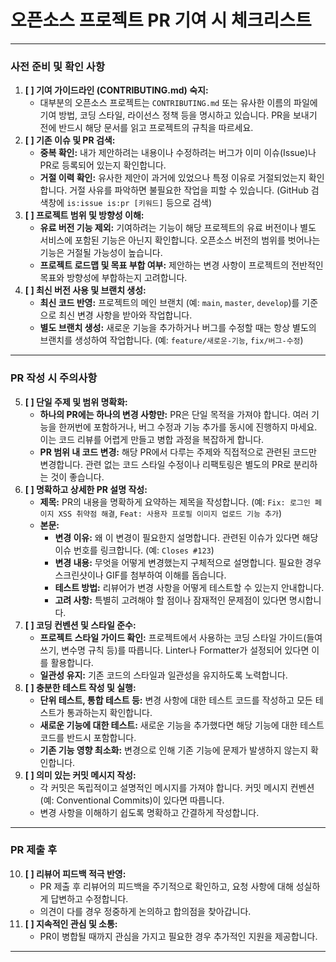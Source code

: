 # 오픈소스 프로젝트 PR 기여 시 체크리스트

---

### 사전 준비 및 확인 사항

1.  **[ ] 기여 가이드라인 (CONTRIBUTING.md) 숙지:**
    * 대부분의 오픈소스 프로젝트는 `CONTRIBUTING.md` 또는 유사한 이름의 파일에 기여 방법, 코딩 스타일, 라이선스 정책 등을 명시하고 있습니다. PR을 보내기 전에 반드시 해당 문서를 읽고 프로젝트의 규칙을 따르세요.
2.  **[ ] 기존 이슈 및 PR 검색:**
    * **중복 확인:** 내가 제안하려는 내용이나 수정하려는 버그가 이미 이슈(Issue)나 PR로 등록되어 있는지 확인합니다.
    * **거절 이력 확인:** 유사한 제안이 과거에 있었으나 특정 이유로 거절되었는지 확인합니다. 거절 사유를 파악하면 불필요한 작업을 피할 수 있습니다. (GitHub 검색창에 `is:issue is:pr [키워드]` 등으로 검색)
3.  **[ ] 프로젝트 범위 및 방향성 이해:**
    * **유료 버전 기능 제외:** 기여하려는 기능이 해당 프로젝트의 유료 버전이나 별도 서비스에 포함된 기능은 아닌지 확인합니다. 오픈소스 버전의 범위를 벗어나는 기능은 거절될 가능성이 높습니다.
    * **프로젝트 로드맵 및 목표 부합 여부:** 제안하는 변경 사항이 프로젝트의 전반적인 목표와 방향성에 부합하는지 고려합니다.
4.  **[ ] 최신 버전 사용 및 브랜치 생성:**
    * **최신 코드 반영:** 프로젝트의 메인 브랜치 (예: `main`, `master`, `develop`)를 기준으로 최신 변경 사항을 받아와 작업합니다.
    * **별도 브랜치 생성:** 새로운 기능을 추가하거나 버그를 수정할 때는 항상 별도의 브랜치를 생성하여 작업합니다. (예: `feature/새로운-기능`, `fix/버그-수정`)

---

### PR 작성 시 주의사항

5.  **[ ] 단일 주제 및 범위 명확화:**
    * **하나의 PR에는 하나의 변경 사항만:** PR은 단일 목적을 가져야 합니다. 여러 기능을 한꺼번에 포함하거나, 버그 수정과 기능 추가를 동시에 진행하지 마세요. 이는 코드 리뷰를 어렵게 만들고 병합 과정을 복잡하게 합니다.
    * **PR 범위 내 코드 변경:** 해당 PR에서 다루는 주제와 직접적으로 관련된 코드만 변경합니다. 관련 없는 코드 스타일 수정이나 리팩토링은 별도의 PR로 분리하는 것이 좋습니다.
6.  **[ ] 명확하고 상세한 PR 설명 작성:**
    * **제목:** PR의 내용을 명확하게 요약하는 제목을 작성합니다. (예: `Fix: 로그인 페이지 XSS 취약점 해결`, `Feat: 사용자 프로필 이미지 업로드 기능 추가`)
    * **본문:**
        * **변경 이유:** 왜 이 변경이 필요한지 설명합니다. 관련된 이슈가 있다면 해당 이슈 번호를 링크합니다. (예: `Closes #123`)
        * **변경 내용:** 무엇을 어떻게 변경했는지 구체적으로 설명합니다. 필요한 경우 스크린샷이나 GIF를 첨부하여 이해를 돕습니다.
        * **테스트 방법:** 리뷰어가 변경 사항을 어떻게 테스트할 수 있는지 안내합니다.
        * **고려 사항:** 특별히 고려해야 할 점이나 잠재적인 문제점이 있다면 명시합니다.
7.  **[ ] 코딩 컨벤션 및 스타일 준수:**
    * **프로젝트 스타일 가이드 확인:** 프로젝트에서 사용하는 코딩 스타일 가이드(들여쓰기, 변수명 규칙 등)를 따릅니다. Linter나 Formatter가 설정되어 있다면 이를 활용합니다.
    * **일관성 유지:** 기존 코드의 스타일과 일관성을 유지하도록 노력합니다.
8.  **[ ] 충분한 테스트 작성 및 실행:**
    * **단위 테스트, 통합 테스트 등:** 변경 사항에 대한 테스트 코드를 작성하고 모든 테스트가 통과하는지 확인합니다.
    * **새로운 기능에 대한 테스트:** 새로운 기능을 추가했다면 해당 기능에 대한 테스트 코드를 반드시 포함합니다.
    * **기존 기능 영향 최소화:** 변경으로 인해 기존 기능에 문제가 발생하지 않는지 확인합니다.
9.  **[ ] 의미 있는 커밋 메시지 작성:**
    * 각 커밋은 독립적이고 설명적인 메시지를 가져야 합니다. 커밋 메시지 컨벤션(예: Conventional Commits)이 있다면 따릅니다.
    * 변경 사항을 이해하기 쉽도록 명확하고 간결하게 작성합니다.

---

### PR 제출 후

10. **[ ] 리뷰어 피드백 적극 반영:**
    * PR 제출 후 리뷰어의 피드백을 주기적으로 확인하고, 요청 사항에 대해 성실하게 답변하고 수정합니다.
    * 의견이 다를 경우 정중하게 논의하고 합의점을 찾아갑니다.
11. **[ ] 지속적인 관심 및 소통:**
    * PR이 병합될 때까지 관심을 가지고 필요한 경우 추가적인 지원을 제공합니다.

---
